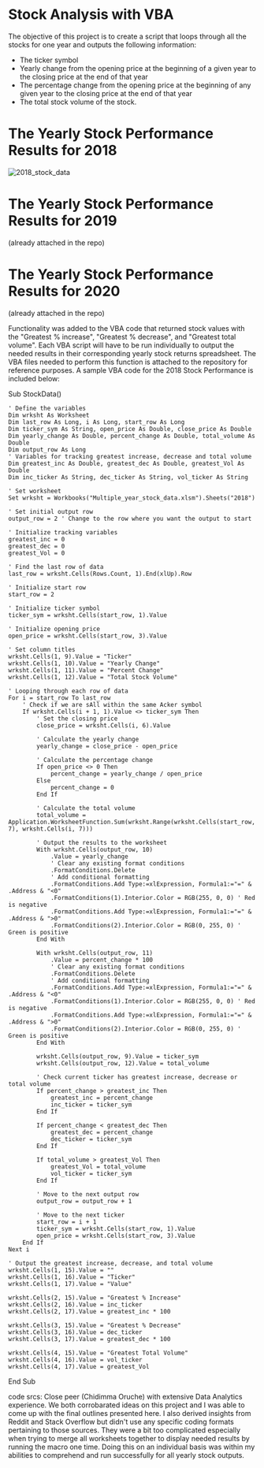 # Stock Analysis with VBA

The objective of this project is to create a script that loops through all the stocks for one year and outputs the following information:

* The ticker symbol
* Yearly change from the opening price at the beginning of a given year to the closing price at the end of that year
* The percentage change from the opening price at the beginning of any given year to the closing price at the end of that year
* The total stock volume of the stock.

# The Yearly Stock Performance Results for 2018
![2018_stock_data](https://github.com/faceadversity/VBA-challenge/assets/137361966/adade070-2749-4c90-a2a6-601ef6fd80c6)

# The Yearly Stock Performance Results for 2019
(already attached in the repo)

# The Yearly Stock Performance Results for 2020
(already attached in the repo)

Functionality was added to the VBA code that returned stock values with the "Greatest % increase", "Greatest % decrease", and "Greatest total volume". Each VBA script will have to be run individually to output the needed results in their corresponding yearly stock returns spreadsheet. The VBA files needed to perform this function is attached to the repository for reference purposes. A sample VBA code for the 2018 Stock Performance is included below:

Sub StockData()

    ' Define the variables
    Dim wrksht As Worksheet
    Dim last_row As Long, i As Long, start_row As Long
    Dim ticker_sym As String, open_price As Double, close_price As Double
    Dim yearly_change As Double, percent_change As Double, total_volume As Double
    Dim output_row As Long
    ' Variables for tracking greatest increase, decrease and total volume
    Dim greatest_inc As Double, greatest_dec As Double, greatest_Vol As Double
    Dim inc_ticker As String, dec_ticker As String, vol_ticker As String
    
    ' Set worksheet
    Set wrksht = Workbooks("Multiple_year_stock_data.xlsm").Sheets("2018")
    
    ' Set initial output row
    output_row = 2 ' Change to the row where you want the output to start
    
    ' Initialize tracking variables
    greatest_inc = 0
    greatest_dec = 0
    greatest_Vol = 0
    
    ' Find the last row of data
    last_row = wrksht.Cells(Rows.Count, 1).End(xlUp).Row
    
    ' Initialize start row
    start_row = 2
    
    ' Initialize ticker symbol
    ticker_sym = wrksht.Cells(start_row, 1).Value
    
    ' Initialize opening price
    open_price = wrksht.Cells(start_row, 3).Value
    
    ' Set column titles
    wrksht.Cells(1, 9).Value = "Ticker"
    wrksht.Cells(1, 10).Value = "Yearly Change"
    wrksht.Cells(1, 11).Value = "Percent Change"
    wrksht.Cells(1, 12).Value = "Total Stock Volume"
    
    ' Looping through each row of data
    For i = start_row To last_row
        ' Check if we are sAll within the same Acker symbol
        If wrksht.Cells(i + 1, 1).Value <> ticker_sym Then
            ' Set the closing price
            close_price = wrksht.Cells(i, 6).Value
            
            ' Calculate the yearly change
            yearly_change = close_price - open_price
 
            ' Calculate the percentage change
            If open_price <> 0 Then
                percent_change = yearly_change / open_price
            Else
                percent_change = 0
            End If
            
            ' Calculate the total volume
            total_volume = Application.WorksheetFunction.Sum(wrksht.Range(wrksht.Cells(start_row, 7), wrksht.Cells(i, 7)))
            
            ' Output the results to the worksheet
            With wrksht.Cells(output_row, 10)
                .Value = yearly_change
                ' Clear any existing format conditions
                .FormatConditions.Delete
                ' Add conditional formatting
                .FormatConditions.Add Type:=xlExpression, Formula1:="=" & .Address & "<0"
                .FormatConditions(1).Interior.Color = RGB(255, 0, 0) ' Red is negative
                .FormatConditions.Add Type:=xlExpression, Formula1:="=" & .Address & ">0"
                .FormatConditions(2).Interior.Color = RGB(0, 255, 0) ' Green is positive
            End With
 
            With wrksht.Cells(output_row, 11)
                .Value = percent_change * 100
                ' Clear any existing format conditions
                .FormatConditions.Delete
                ' Add conditional formatting
                .FormatConditions.Add Type:=xlExpression, Formula1:="=" & .Address & "<0"
                .FormatConditions(1).Interior.Color = RGB(255, 0, 0) ' Red is negative
                .FormatConditions.Add Type:=xlExpression, Formula1:="=" & .Address & ">0"
                .FormatConditions(2).Interior.Color = RGB(0, 255, 0) ' Green is positive
            End With
 
            wrksht.Cells(output_row, 9).Value = ticker_sym
            wrksht.Cells(output_row, 12).Value = total_volume
            
            ' Check current ticker has greatest increase, decrease or total volume
            If percent_change > greatest_inc Then
                greatest_inc = percent_change
                inc_ticker = ticker_sym
            End If
            
            If percent_change < greatest_dec Then
                greatest_dec = percent_change
                dec_ticker = ticker_sym
            End If
 
            If total_volume > greatest_Vol Then
                greatest_Vol = total_volume
                vol_ticker = ticker_sym
            End If
 
            ' Move to the next output row
            output_row = output_row + 1
 
            ' Move to the next ticker
            start_row = i + 1
            ticker_sym = wrksht.Cells(start_row, 1).Value
            open_price = wrksht.Cells(start_row, 3).Value
        End If
    Next i
 
    ' Output the greatest increase, decrease, and total volume
    wrksht.Cells(1, 15).Value = ""
    wrksht.Cells(1, 16).Value = "Ticker"
    wrksht.Cells(1, 17).Value = "Value"
 
    wrksht.Cells(2, 15).Value = "Greatest % Increase"
    wrksht.Cells(2, 16).Value = inc_ticker
    wrksht.Cells(2, 17).Value = greatest_inc * 100
    
    wrksht.Cells(3, 15).Value = "Greatest % Decrease"
    wrksht.Cells(3, 16).Value = dec_ticker
    wrksht.Cells(3, 17).Value = greatest_dec * 100
    
    wrksht.Cells(4, 15).Value = "Greatest Total Volume"
    wrksht.Cells(4, 16).Value = vol_ticker
    wrksht.Cells(4, 17).Value = greatest_Vol
End Sub

code srcs: Close peer (Chidimma Oruche) with extensive Data Analytics experience. We both corrobarated ideas on this project and I was able to come up with the final outlines presented here. I also derived insights from Reddit and Stack Overflow but didn't use any specific coding formats pertaining to those sources. They were a bit too complicated especially when trying to merge all worksheets together to display needed results by running the macro one time. Doing this on an individual basis was within my abilities to comprehend and run successfully for all yearly stock outputs.
